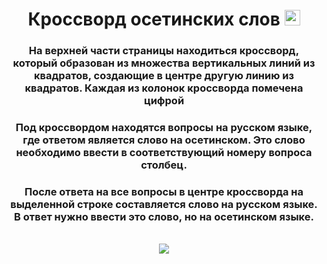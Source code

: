 <h1 align="center">Кроссворд осетинских слов <img src="https://github.com/marathedziov/Project-Web/assets/134272993/51d1350b-1434-4294-a3b4-f39dc9a3796b" height="25"/></h1>

<div align="center">
  <h3>
  На верхней части страницы находиться кроссворд, который образован из множества вертикальных линий из квадратов, создающие в центре другую линию из квадратов. Каждая из колонок кроссворда помечена цифрой
  </h3>
  <h3>
  Под кроссвордом находятся вопросы на русском языке, где ответом является слово на осетинском. Это слово необходимо ввести в соответствующий номеру вопроса столбец.
  </h3>
  <h3>
  После ответа на все вопросы в центре кроссворда на выделенной строке составляется слово на русском языке. В ответ нужно ввести это слово, но на осетинском языке.
  </h3>
  <br>
  <img src=https://github.com/marathedziov/Project-Web/assets/134272993/32bc1f0a-5e02-465c-b948-3f92058acd11>
</div>
